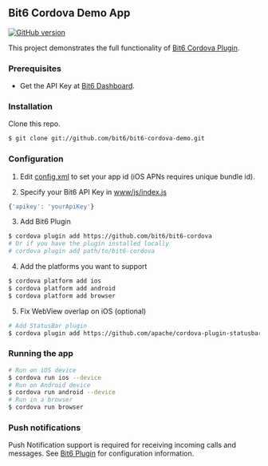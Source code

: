 Bit6 Cordova Demo App
---------------------
[![GitHub version](https://badge.fury.io/gh/bit6%2Fbit6-cordova.svg)](https://github.com/bit6/bit6-cordova-demo)

This project demonstrates the full functionality of [Bit6 Cordova Plugin](https://github.com/bit6/bit6-cordova).

### Prerequisites
* Get the API Key at [Bit6 Dashboard](https://dashboard.bit6.com).

### Installation
Clone this repo.
``` sh
$ git clone git://github.com/bit6/bit6-cordova-demo.git
```

### Configuration
1. Edit [config.xml](config.xml#L3) to set your app id (iOS APNs requires unique bundle id).

2. Specify your Bit6 API Key in [www/js/index.js](www/js/index.js#L19)
  ```js
  {'apikey': 'yourApiKey'}
  ```

3. Add Bit6 Plugin
  ```bash
  $ cordova plugin add https://github.com/bit6/bit6-cordova
  # Or if you have the plugin installed locally
  # cordova plugin add path/to/bit6-cordova
  ```
4. Add the platforms you want to support
  ```bash
  $ cordova platform add ios
  $ cordova platform add android
  $ cordova platform add browser
  ```

5. Fix WebView overlap on iOS (optional)
  ```sh
  # Add StatusBar plugin
  $ cordova plugin add https://github.com/apache/cordova-plugin-statusbar
  ```

### Running the app
```sh
# Run on iOS device
$ cordova run ios --device
# Run on Android device
$ cordova run android --device
# Run in a browser
$ cordova run browser
```

### Push notifications

Push Notification support is required for receiving incoming calls and messages. See [Bit6 Plugin](https://github.com/bit6/bit6-cordova) for configuration information.
